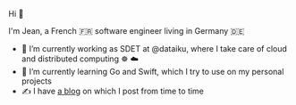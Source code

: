 Hi 👋

I'm Jean, a French 🇫🇷  software engineer living in Germany 🇩🇪 

- 🔭 I’m currently working as SDET at @dataiku, where I take care of cloud and distributed computing ☸ ☁️
- 🌱 I’m currently learning Go and Swift, which I try to use on my personal projects
- ✍️ I have [a blog](https://nonatomiclabs.com/blog) on which I post from time to time
